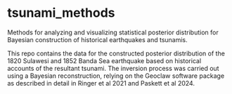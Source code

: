 # tsunami_methods
Methods for analyzing and visualizing statistical posterior distribution for Bayesian construction of historical earthquakes and tsunamis.

This repo contains the data for the constructed posterior distribution of the 1820 Sulawesi and 1852 Banda Sea earthquake based on historical accounts of the resultant tsunami.  The inversion process was carried out using a Bayesian reconstruction, relying on the Geoclaw software package as described in detail in Ringer et al 2021 and Paskett et al 2024.

